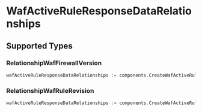 # WafActiveRuleResponseDataRelationships


## Supported Types

### RelationshipWafFirewallVersion

```go
wafActiveRuleResponseDataRelationships := components.CreateWafActiveRuleResponseDataRelationshipsRelationshipWafFirewallVersion(components.RelationshipWafFirewallVersion{/* values here */})
```

### RelationshipWafRuleRevision

```go
wafActiveRuleResponseDataRelationships := components.CreateWafActiveRuleResponseDataRelationshipsRelationshipWafRuleRevision(components.RelationshipWafRuleRevision{/* values here */})
```

